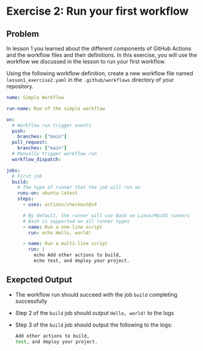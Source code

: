 # Exercise 2: Run your first workflow

## Problem

In lesson 1 you learned about the different components of GitHub Actions and the workflow files and their definitions. In this exercise, you will use the workflow we discussed in the lesson to run your first workflow.

Using the following workflow definition, create a new workflow file named `lesson1_exercise2.yaml` in the `.github/workflows` directory of your repository.

```yaml
name: Simple Workflow

run-name: Run of the simple workflow

on:
  # Workflow run trigger events
  push:
    branches: ["main"]
  pull_request:
    branches: ["main"]
  # Manually trigger workflow run
  workflow_dispatch:

jobs:
  # First job
  build:
    # The type of runner that the job will run on
    runs-on: ubuntu-latest
    steps:
      - uses: actions/checkout@v4

      # By default, the runner will use Bash on Linux/MacOS runners
      # Bash is supported on all runner types
      - name: Run a one-line script
        run: echo Hello, world!

      - name: Run a multi-line script
        run: |
          echo Add other actions to build,
          echo test, and deploy your project.
```

## Exepcted Output

- The workflow run should succeed with the job `build` completing successfully
- Step 2 of the `build` job should output `Hello, world!` to the logs
- Step 3 of the `build` job should output the following to the logs:
  
  ```bash
  Add other actions to build,
  test, and deploy your project.
  ```
